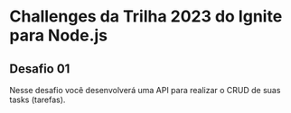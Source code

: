 # Challenges da Trilha 2023 do Ignite para Node.js

## Desafio 01

Nesse desafio você desenvolverá uma API para realizar o CRUD de suas tasks (tarefas).
